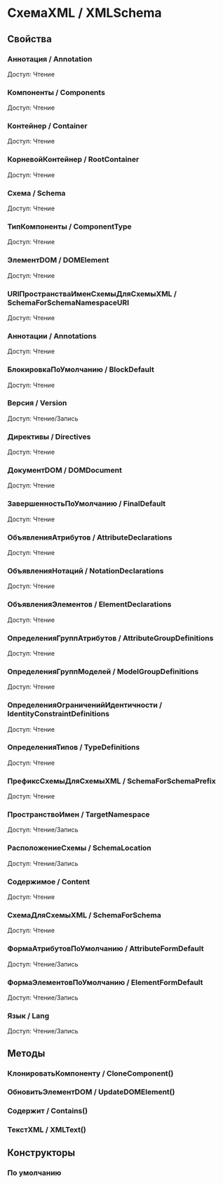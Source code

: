 
# СхемаXML / XMLSchema

## Свойства
    
### Аннотация / Annotation
Доступ: Чтение
### Компоненты / Components
Доступ: Чтение
### Контейнер / Container
Доступ: Чтение
### КорневойКонтейнер / RootContainer
Доступ: Чтение
### Схема / Schema
Доступ: Чтение
### ТипКомпоненты / ComponentType
Доступ: Чтение
### ЭлементDOM / DOMElement
Доступ: Чтение
### URIПространстваИменСхемыДляСхемыXML / SchemaForSchemaNamespaceURI
Доступ: Чтение
### Аннотации / Annotations
Доступ: Чтение
### БлокировкаПоУмолчанию / BlockDefault
Доступ: Чтение
### Версия / Version
Доступ: Чтение/Запись
### Директивы / Directives
Доступ: Чтение
### ДокументDOM / DOMDocument
Доступ: Чтение
### ЗавершенностьПоУмолчанию / FinalDefault
Доступ: Чтение
### ОбъявленияАтрибутов / AttributeDeclarations
Доступ: Чтение
### ОбъявленияНотаций / NotationDeclarations
Доступ: Чтение
### ОбъявленияЭлементов / ElementDeclarations
Доступ: Чтение
### ОпределенияГруппАтрибутов / AttributeGroupDefinitions
Доступ: Чтение
### ОпределенияГруппМоделей / ModelGroupDefinitions
Доступ: Чтение
### ОпределенияОграниченийИдентичности / IdentityConstraintDefinitions
Доступ: Чтение
### ОпределенияТипов / TypeDefinitions
Доступ: Чтение
### ПрефиксСхемыДляСхемыXML / SchemaForSchemaPrefix
Доступ: Чтение
### ПространствоИмен / TargetNamespace
Доступ: Чтение/Запись
### РасположениеСхемы / SchemaLocation
Доступ: Чтение/Запись
### Содержимое / Content
Доступ: Чтение
### СхемаДляСхемыXML / SchemaForSchema
Доступ: Чтение
### ФормаАтрибутовПоУмолчанию / AttributeFormDefault
Доступ: Чтение/Запись
### ФормаЭлементовПоУмолчанию / ElementFormDefault
Доступ: Чтение/Запись
### Язык / Lang
Доступ: Чтение/Запись
## Методы
    
### КлонироватьКомпоненту / CloneComponent()
    
### ОбновитьЭлементDOM / UpdateDOMElement()
    
### Содержит / Contains()
    
### ТекстXML / XMLText()
    
## Конструкторы

  
### По умолчанию